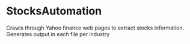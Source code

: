 # StocksAutomation
Crawls through Yahoo finance web pages to extract stocks information.
Generates output in each file per industry
